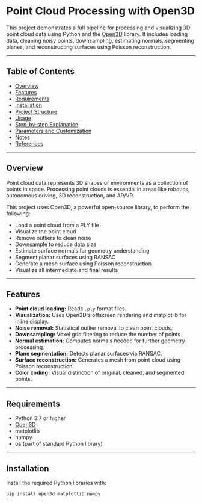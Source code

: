 # Point Cloud Processing with Open3D

This project demonstrates a full pipeline for processing and visualizing 3D point cloud data using Python and the [Open3D](http://www.open3d.org/) library. It includes loading data, cleaning noisy points, downsampling, estimating normals, segmenting planes, and reconstructing surfaces using Poisson reconstruction.

---

## Table of Contents

- [Overview](#overview)
- [Features](#features)
- [Requirements](#requirements)
- [Installation](#installation)
- [Project Structure](#project-structure)
- [Usage](#usage)
- [Step-by-step Explanation](#step-by-step-explanation)
- [Parameters and Customization](#parameters-and-customization)
- [Notes](#notes)
- [References](#references)

---

## Overview

Point cloud data represents 3D shapes or environments as a collection of points in space. Processing point clouds is essential in areas like robotics, autonomous driving, 3D reconstruction, and AR/VR.

This project uses Open3D, a powerful open-source library, to perform the following:

- Load a point cloud from a PLY file
- Visualize the point cloud
- Remove outliers to clean noise
- Downsample to reduce data size
- Estimate surface normals for geometry understanding
- Segment planar surfaces using RANSAC
- Generate a mesh surface using Poisson reconstruction
- Visualize all intermediate and final results

---

## Features

- **Point cloud loading:** Reads `.ply` format files.
- **Visualization:** Uses Open3D's offscreen rendering and matplotlib for inline display.
- **Noise removal:** Statistical outlier removal to clean point clouds.
- **Downsampling:** Voxel grid filtering to reduce the number of points.
- **Normal estimation:** Computes normals needed for further geometry processing.
- **Plane segmentation:** Detects planar surfaces via RANSAC.
- **Surface reconstruction:** Generates a mesh from point cloud using Poisson reconstruction.
- **Color coding:** Visual distinction of original, cleaned, and segmented points.

---

## Requirements

- Python 3.7 or higher
- [Open3D](http://www.open3d.org/)
- matplotlib
- numpy
- os (part of standard Python library)

---

## Installation

Install the required Python libraries with:

```bash
pip install open3d matplotlib numpy
